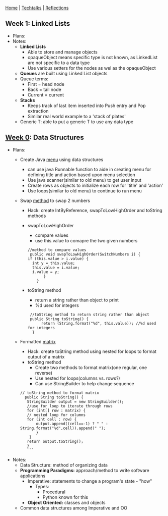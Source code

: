 [Home](https://avabrooks.github.io/avarepository/) | [Techtalks](https://avabrooks.github.io/avarepository/techtalks) | [Reflections](https://avabrooks.github.io/avarepository/reflections) 

## Week 1: Linked Lists
* Plans:
* Notes: 
     * **Linked Lists**
          * Able to store and manage objects
          * opaqueObject means specific type is not known, as LinkedList are not specific to a data type
          * Use various setters for the nodes as wel as the opaqueObject
     * **Queues** are built using Linked List objects
     * Queue terms:
          * First = head node
          * Back = tail node
          * Current = current
     * **Stacks**
          * Keeps track of last item inserted into Push entry and Pop extraction 
          * Similar real world example to a 'stack of plates' 
  * Generic T: able to put a generic T to use any data type 


## [Week 0](https://replit.com/@avabrooks/Tri-3-TT0#README.md): Data Structures
 * Plans: 
     - Create Java [menu](https://replit.com/@avabrooks/Tri-3-TT0#src/Menu.java) using data structures
        - can use java Runnable function to aide in creating menu for defining title and action based upon menu selection 
        - Use java scanner(similar to old menu) to get user input
        - Create rows as objects to initialize each row for 'title' and 'action'  
        - Use loops(similar to old menu) to continue to run menu 
       
     - Swap [method](https://replit.com/@avabrooks/Tri-3-TT0#src/SwitchNumbers.java) to swap 2 numbers
        - Hack: create IntByReference, swapToLowHighOrder and toString methods
        - swapToLowHighOrder
          - compare values
          - use this.value to comapre the two given numbers
          ```
          //method to compare values
           public void swapToLowHighOrder(SwitchNumbers i) {
          if (this.value > i.value) {
            int y = this.value;
            this.value = i.value;
            i.value = y;
                 }
              }
          ```
          
        - toString method
          - return a string rather than object to print 
          - %d used for integers
          ```
           //toString method to return string rather than object
           public String toString() {
                return (String.format("%d", this.value)); //%d used for integers 
            }
           ```
     - Formatted [matrix](https://replit.com/@avabrooks/Tri-3-TT0#src/Matrix.java)
        - Hack: create toString method using nested for loops to format output of a matrix
        - toString method
           - Create two methods to format matrix(one regular, one reverse)
           - Use nested for loops(columns vs. rows?)
           - Can use StringBuilder to help change sequence
         ```
         // toString method to format matrix
           public String toString() {
            StringBuilder output = new StringBuilder();
            //use for loop to iterate through rows
            for (int[] row : matrix) {
            // nested loop for columns 
            for (int cell : row) {
                output.append((cell==-1) ? " " : String.format("%d",cell)).append(" "); 
                }
             }
            return output.toString();
            }
            ```
 * Notes: 
     - Data Structure: method of organizing data
     - **Programming Paradigms:** approach/method to write software applications 
          - Imperative: statements to change a program's state - "how"
               - Types:
                    - Procedural
                    - Python known for this 
          - **Object Oriented:** classes and objects
     - Common data structures among Imperative and OO
